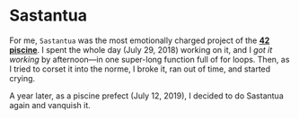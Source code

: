 # Sastantua
For me, `Sastantua` was the most emotionally charged project of the **[42 piscine](https://www.42.us.org/)**. I spent the whole day (July 29, 2018) working on it, and I _got it working_ by afternoon—in one super-long function full of for loops. Then, as I tried to corset it into the norme, I broke it, ran out of time, and started crying.

A year later, as a piscine prefect (July 12, 2019), I decided to do Sastantua again and vanquish it.
